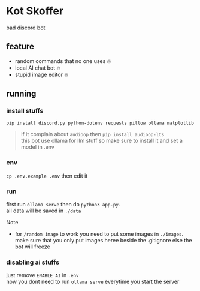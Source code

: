 # Kot Skoffer
bad discord bot
## feature
- random commands that no one uses 🔥
- local AI chat bot 🔥
- stupid image editor 🔥
## running
### install stuffs
`pip install discord.py python-dotenv requests pillow ollama matplotlib`
> if it complain about `audioop` then `pip install audioop-lts`  
> this bot use ollama for llm stuff so make sure to install it and set a model in .env
### env
`cp .env.example .env` then edit it
### run
first run `ollama serve` then do `python3 app.py`.  
all data will be saved in `./data`
> [!Note]
> - for `/random image` to work you need to put some images in `./images`. make sure that you only put images heree beside the .gitignore else the bot will freeze
### disabling ai stuffs
just remove `ENABLE_AI` in `.env`  
now you dont need to run `ollama serve` everytime you start the server
